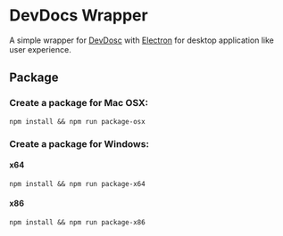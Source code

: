 # DevDocs Wrapper

A simple wrapper for [DevDosc](http://devdocs.io) with [Electron](https://github.com/atom/electron) for desktop application like user experience.

## Package
### Create a package for Mac OSX:

```
npm install && npm run package-osx
```
### Create a package for Windows:

#### x64

```
npm install && npm run package-x64
```

#### x86

```
npm install && npm run package-x86
```
